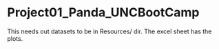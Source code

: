 # Project01_Panda_UNCBootCamp

This needs out datasets to be in Resources/ dir.
The excel sheet has the plots.